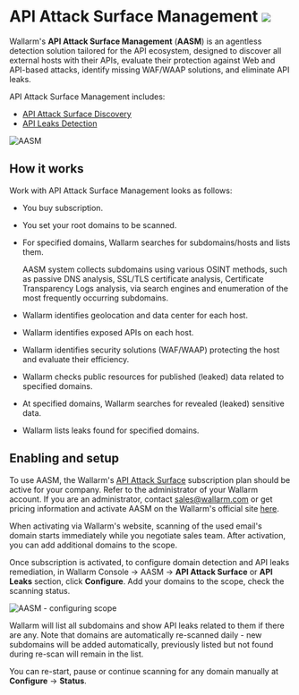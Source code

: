 # API Attack Surface Management  <a href="../../about-wallarm/subscription-plans/#api-attack-surface"><img src="../../images/api-attack-surface-tag.svg" style="border: none;"></a>

Wallarm's **API Attack Surface Management** (**AASM**) is an agentless detection solution tailored for the API ecosystem, designed to discover all external hosts with their APIs, evaluate their protection against Web and API-based attacks, identify missing WAF/WAAP solutions, and eliminate API leaks.

API Attack Surface Management includes:

* [API Attack Surface Discovery](api-surface.md)
* [API Leaks Detection](api-leaks.md)

![AASM](../images/api-attack-surface/aasm.png)

## How it works

Work with API Attack Surface Management looks as follows:

* You buy subscription.
* You set your root domains to be scanned.
* For specified domains, Wallarm searches for subdomains/hosts and lists them.

    AASM system collects subdomains using various OSINT methods, such as passive DNS analysis, SSL/TLS certificate analysis, Certificate Transparency Logs analysis, via search engines and enumeration of the most frequently occurring subdomains.

* Wallarm identifies geolocation and data center for each host.
* Wallarm identifies exposed APIs on each host.
* Wallarm identifies security solutions (WAF/WAAP) protecting the host and evaluate their efficiency.
* Wallarm checks public resources for published (leaked) data related to specified domains.
* At specified domains, Wallarm searches for revealed (leaked) sensitive data.
* Wallarm lists leaks found for specified domains.

## Enabling and setup

To use AASM, the Wallarm's [API Attack Surface](../about-wallarm/subscription-plans.md#api-attack-surface) subscription plan should be active for your company. Refer to the administrator of your Wallarm account. If you are an administrator, contact [sales@wallarm.com](mailto:sales@wallarm.com) or get pricing information and activate AASM on the Wallarm's official site [here](https://www.wallarm.com/product/aasm).

When activating via Wallarm's website, scanning of the used email's domain starts immediately while you negotiate sales team. After activation, you can add additional domains to the scope.

Once subscription is activated, to configure domain detection and API leaks remediation, in Wallarm Console → AASM → **API Attack Surface** or **API Leaks** section, click **Configure**. Add your domains to the scope, check the scanning status.

![AASM - configuring scope](../images/api-attack-surface/aasm-scope.png)

Wallarm will list all subdomains and show API leaks related to them if there are any. Note that domains are automatically re-scanned daily - new subdomains will be added automatically, previously listed but not found during re-scan will remain in the list.

You can re-start, pause or continue scanning for any domain manually at **Configure** → **Status**.
